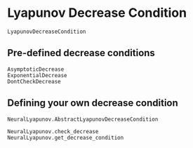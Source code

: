 # Lyapunov Decrease Condition

```@docs
LyapunovDecreaseCondition
```

## Pre-defined decrease conditions

```@docs
AsymptoticDecrease
ExponentialDecrease
DontCheckDecrease
```

## Defining your own decrease condition

```@docs
NeuralLyapunov.AbstractLyapunovDecreaseCondition
```

```@docs
NeuralLyapunov.check_decrease
NeuralLyapunov.get_decrease_condition
```

